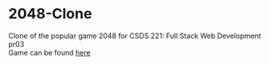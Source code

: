 # 2048-Clone

Clone of the popular game 2048 for CSDS 221: Full Stack Web Development pr03 \
Game can be found [here](https://jeffpancsds221-pr03.netlify.app/)
